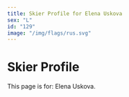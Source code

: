 ```yaml
---
title: Skier Profile for Elena Uskova
sex: "L"
id: "129"
image: "/img/flags/rus.svg" 
---
```


# Skier Profile

This page is for: Elena Uskova.
    